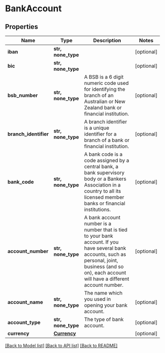 # BankAccount


## Properties
Name | Type | Description | Notes
------------ | ------------- | ------------- | -------------
**iban** | **str, none_type** |  | [optional] 
**bic** | **str, none_type** |  | [optional] 
**bsb_number** | **str, none_type** | A BSB is a 6 digit numeric code used for identifying the branch of an Australian or New Zealand bank or financial institution. | [optional] 
**branch_identifier** | **str, none_type** | A branch identifier is a unique identifier for a branch of a bank or financial institution. | [optional] 
**bank_code** | **str, none_type** | A bank code is a code assigned by a central bank, a bank supervisory body or a Bankers Association in a country to all its licensed member banks or financial institutions. | [optional] 
**account_number** | **str, none_type** | A bank account number is a number that is tied to your bank account. If you have several bank accounts, such as personal, joint, business (and so on), each account will have a different account number. | [optional] 
**account_name** | **str, none_type** | The name which you used in opening your bank account. | [optional] 
**account_type** | **str, none_type** | The type of bank account. | [optional] 
**currency** | [**Currency**](Currency.md) |  | [optional] 

[[Back to Model list]](../../README.md#documentation-for-models) [[Back to API list]](../../README.md#documentation-for-api-endpoints) [[Back to README]](../../README.md)



